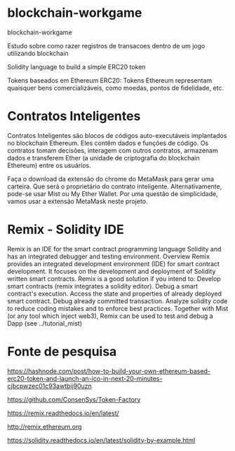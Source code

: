 # blockchain-workgame
blockchain-workgame

Estudo sobre como razer registros de transacoes dentro de um jogo utilizando blockchain

Solidity language to build a simple ERC20 token

Tokens baseados em Ethereum ERC20: Tokens Ethereum representam quaisquer bens comercializáveis, como moedas, pontos de fidelidade, etc.

# Contratos Inteligentes
Contratos Inteligentes são blocos de códigos auto-executáveis implantados no blockchain Ethereum. Eles contêm dados e funções de código. Os contratos tomam decisões, interagem com outros contratos, armazenam dados e transferem Ether (a unidade de criptografia do blockchain Ethereum) entre os usuários.

Faça o download da extensão do chrome do MetaMask para gerar uma carteira. Que será o proprietário do contrato inteligente. Alternativamente, pode-se usar Mist ou My Ether Wallet. Por uma questão de simplicidade, vamos usar a extensão MetaMask neste projeto.

# Remix - Solidity IDE
Remix is an IDE for the smart contract programming language Solidity and has an integrated debugger and testing environment.
Overview
Remix provides an integrated development environment (IDE) for smart contract development. It focuses on the development and deployment of Solidity written smart contracts.
Remix is a good solution if you intend to:
Develop smart contracts (remix integrates a solidity editor).
Debug a smart contract's execution.
Access the state and properties of already deployed smart contract.
Debug already committed transaction.
Analyze solidity code to reduce coding mistakes and to enforce best practices.
Together with Mist (or any tool which inject web3), Remix can be used to test and debug a Dapp (see ../tutorial_mist)



# Fonte de pesquisa
https://hashnode.com/post/how-to-build-your-own-ethereum-based-erc20-token-and-launch-an-ico-in-next-20-minutes-cjbcpwzec01c93awtbij90uzn

https://github.com/ConsenSys/Token-Factory

https://remix.readthedocs.io/en/latest/

http://remix.ethereum.org

https://solidity.readthedocs.io/en/latest/solidity-by-example.html


